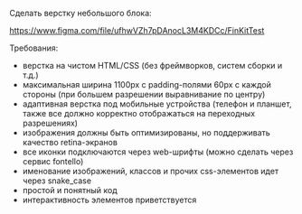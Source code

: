 Сделать верстку небольшого блока:

https://www.figma.com/file/ufhwVZh7pDAnocL3M4KDCc/FinKitTest

Требования:

- верстка на чистом HTML/CSS (без фреймворков, систем сборки и т.д.)
- максимальная ширина 1100px с padding-полями 60px с каждой стороны (при большем разрешении выравнивание по центру)
- адаптивная верстка под мобильные устройства (телефон и планшет, также все должно корректно отображаться на переходных разрешениях)
- изображения должны быть оптимизированы, но поддерживать качество retina-экранов
- все иконки подключаются через web-шрифты (можно сделать через сервис fontello)
- именование изображений, классов и прочих css-элементов идет через snake_case
- простой и понятный код
- интерактивность элементов приветствуется